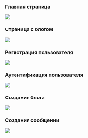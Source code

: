 ### Главная страница

<img src="../../../../Users/Fan/Downloads/2023-04-25_12-05-19.png"/>

###  Страница с блогом

<img src="../../../../Users/Fan/Downloads/2023-04-25_12-07-13.png"/>

### Регистрация пользователя

<img src="../../../../Users/Fan/Downloads/2023-04-25_12-44-22.png"/>

### Аутентификация пользователя

<img src="../../../../Users/Fan/Downloads/2023-04-25_12-43-40.png"/>

### Создания блога

<img src="../../../../Users/Fan/Downloads/ryMmK6WXq7.gif"/>

### Создания сообщении

<img src="../../../../Users/Fan/Downloads/jQGDQfiNfz.gif"/>